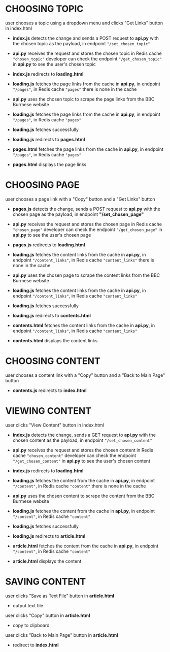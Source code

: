 CHOOSING TOPIC
==============
user chooses a topic using a dropdown menu and clicks "Get Links" button in index.html

- **index.js** detects the change and sends a POST request to **api.py** with the chosen topic as the payload, in endpoint <code>"/set_chosen_topic"</code>
- **api.py** receives the request and stores the chosen topic in Redis cache <code>"chosen_topic"</code>
developer can check the endpoint <code>"/get_chosen_topic"</code> in **api.py** to see the user's chosen topic
- **index.js** redirects to **loading.html**

- **loading.js** fetches the page links from the cache in **api.py**, in endpoint <code>"/pages"</code>, in Redis cache <code>"pages"</code>
there is none in the cache
- **api.py** uses the chosen topic to scrape the page links from the BBC Burmese website
- **loading.js** fetches the page links from the cache in **api.py**, in endpoint <code>"/pages"</code>, in Redis cache <code>"pages"</code>
- **loading.js** fetches successfully
- **loading.js** redirects to **pages.html**

- **pages.html** fetches the page links from the cache in **api.py**, in endpoint <code>"/pages"</code>, in Redis cache <code>"pages"</code>
- **pages.html** displays the page links


CHOOSING PAGE
=============
user chooses a page link with a "Copy" button and a "Get Links" button

- **pages.js** detects the change, sends a POST request to **api.py** with the chosen page as the payload, in endpoint **"/set_chosen_page"**
- **api.py** receives the request and stores the chosen page in Redis cache <code>"chosen_page"</code>
developer can check the endpoint <code>"/get_chosen_page"</code> in **api.py** to see the user's chosen page
- **pages.js** redirects to **loading.html**

- **loading.js** fetches the content links from the cache in **api.py**, in endpoint <code>"/content_links"</code>, in Redis cache <code>"content_links"</code>
there is none in the cache
- **api.py** uses the chosen page to scrape the content links from the BBC Burmese website
- **loading.js** fetches the content links from the cache in **api.py**, in endpoint <code>"/content_links"</code>, in Redis cache <code>"content_links"</code>
- **loading.js** fetches successfully
- **loading.js** redirects to **contents.html**

- **contents.html** fetches the content links from the cache in **api.py**, in endpoint <code>"/content_links"</code>, in Redis cache <code>"content_links"</code>
- **contents.html** displays the content links


CHOOSING CONTENT
================
user chooses a content link with a "Copy" button and a "Back to Main Page" button
- **contents.js** redirects to **index.html**


VIEWING CONTENT
==============
user clicks "View Content" button in index.html

- **index.js** detects the change, sends a GET request to **api.py** with the chosen content as the payload, in endpoint <code>"/set_chosen_content"</code>
- **api.py** receives the request and stores the chosen content in Redis cache <code>"chosen_content"</code>
developer can check the endpoint <code>"/get_chosen_content"</code> in **api.py** to see the user's chosen content
- **index.js** redirects to **loading.html**

- **loading.js** fetches the content from the cache in **api.py**, in endpoint <code>"/content"</code>, in Redis cache <code>"content"</code>
there is none in the cache
- **api.py** uses the chosen content to scrape the content from the BBC Burmese website
- **loading.js** fetches the content from the cache in **api.py**, in endpoint <code>"/content"</code>, in Redis cache <code>"content"</code>
- **loading.js** fetches successfully
- **loading.js** redirects to **article.html**

- **article.html** fetches the content from the cache in **api.py**, in endpoint <code>"/content"</code>, in Redis cache <code>"content"</code>
- **article.html** displays the content


SAVING CONTENT
==============
user clicks "Save as Text File" button in **article.html**
- output text file

user clicks "Copy" button in **article.html**
- copy to clipboard

user clicks "Back to Main Page" button in **article.html**
- redirect to **index.html**
